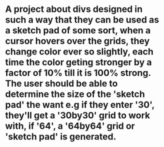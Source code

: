 # A project about divs designed in such a way that they can be used as a sketch pad of some sort, when a cursor hovers over the grids, they change color ever so slightly, each time the color geting stronger by a factor of 10% till it is 100% strong. The user should be able to determine the size of the 'sketch pad' the want e.g if they enter '30', they'll get a '30by30' grid to work with, if '64', a '64by64' grid or 'sketch pad' is generated.
